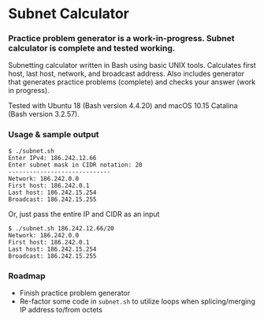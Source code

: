 # Subnet Calculator

### Practice problem generator is a work-in-progress. Subnet calculator is complete and tested working.

Subnetting calculator written in Bash using basic UNIX tools. Calculates first host, last host, network, and broadcast address. Also includes generator that generates practice problems (complete) and checks your answer (work in progress). 

Tested with Ubuntu 18 (Bash version 4.4.20) and macOS 10.15 Catalina (Bash version 3.2.57).

### Usage & sample output

```
$ ./subnet.sh
Enter IPv4: 186.242.12.66
Enter subnet mask in CIDR notation: 20
-----------------------------
Network: 186.242.0.0
First host: 186.242.0.1
Last host: 186.242.15.254
Broadcast: 186.242.15.255
```

Or, just pass the entire IP and CIDR as an input

```
$ ./subnet.sh 186.242.12.66/20
Network: 186.242.0.0
First host: 186.242.0.1
Last host: 186.242.15.254
Broadcast: 186.242.15.255
```

### Roadmap
- Finish practice problem generator
- Re-factor some code in `subnet.sh` to utilize loops when splicing/merging IP address to/from octets
